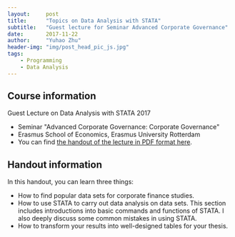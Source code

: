```yaml
---
layout:     post
title:      "Topics on Data Analysis with STATA"
subtitle:   "Guest lecture for Seminar Advanced Corporate Governance"
date:       2017-11-22
author:     "Yuhao Zhu"
header-img: "img/post_head_pic_js.jpg"
tags:
    - Programming
    - Data Analysis
---
```


## Course information
Guest Lecture on Data Analysis with STATA 2017
- Seminar "Advanced Corporate Governance: Corporate Governance"
- Erasmus School of Economics, Erasmus University Rotterdam
- You can find <a href="{{site.url}}/doc/posts/guest_lecture_handout_20171121.pdf" target="_blank">the handout of the lecture in PDF format here</a>.

## Handout information
In this handout, you can learn three things:
- How to find popular data sets for corporate finance studies.
- How to use STATA to carry out data analysis on data sets. This section includes introductions into basic commands and functions of STATA. I also deeply discuss some common mistakes in using STATA.
- How to transform your results into well-designed tables for your thesis.


